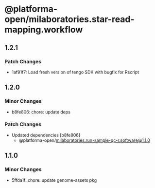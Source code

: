 # @platforma-open/milaboratories.star-read-mapping.workflow

## 1.2.1

### Patch Changes

- 1af91f7: Load fresh version of tengo SDK with bugfix for Rscript

## 1.2.0

### Minor Changes

- b8fe806: chore: update deps

### Patch Changes

- Updated dependencies [b8fe806]
  - @platforma-open/milaboratories.run-sample-qc-r.software@1.1.0

## 1.1.0

### Minor Changes

- 5ffda1f: chore: update genome-assets pkg
